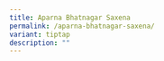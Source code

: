 ```yaml
---
title: Aparna Bhatnagar Saxena
permalink: /aparna-bhatnagar-saxena/
variant: tiptap
description: ""
---
```

